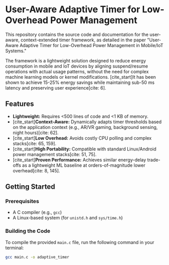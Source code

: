 # User-Aware Adaptive Timer for Low-Overhead Power Management

This repository contains the source code and documentation for the user-aware, context-extended timer framework, as detailed in the paper "User-Aware Adaptive Timer for Low-Overhead Power Management in Mobile/IoT Systems."

The framework is a lightweight solution designed to reduce energy consumption in mobile and IoT devices by aligning suspend/resume operations with actual usage patterns, without the need for complex machine learning models or kernel modifications. [cite_start]It has been shown to achieve 15-25% energy savings while maintaining sub-50 ms latency and preserving user experience[cite: 6].

## Features

- **Lightweight:** Requires <500 lines of code and <1 KB of memory.
- [cite_start]**Context-Aware:** Dynamically adapts timer thresholds based on the application context (e.g., AR/VR gaming, background sensing, night hours)[cite: 62].
- [cite_start]**Low Overhead:** Avoids costly CPU polling and complex stacks[cite: 65, 159].
- [cite_start]**High Portability:** Compatible with standard Linux/Android power management stacks[cite: 51, 75].
- [cite_start]**Proven Performance:** Achieves similar energy-delay trade-offs as a lightweight ML baseline at orders-of-magnitude lower overhead[cite: 8, 145].

## Getting Started

### Prerequisites

- A C compiler (e.g., `gcc`)
- A Linux-based system (for `unistd.h` and `sys/time.h`)

### Building the Code

To compile the provided `main.c` file, run the following command in your terminal:

```bash
gcc main.c -o adaptive_timer
